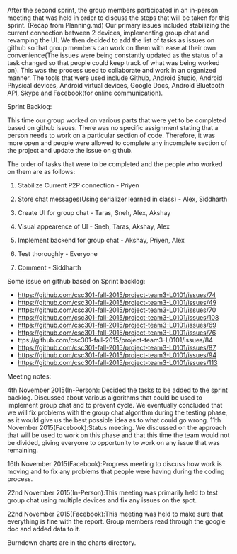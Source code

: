 After the second sprint, the group members participated in an in-person meeting that was held in order to discuss the steps that will be taken for this sprint. (Recap from Planning.md) Our primary issues included stabilizing the current connection between 2 devices, implementing group chat and revamping the UI. We then decided to add the list of tasks as issues on github so that group members can work on them with ease at their own convenience(The issues were being constantly updated as the status of a task changed so that people could keep track of what was being worked on). This was the process used to collaborate and work in an organized manner. The tools that were used include Github, Android Studio, Android Physical devices, Android virtual devices, Google Docs, Android Bluetooth API, Skype and Facebook(for online communication). 


Sprint Backlog:

This time our group worked on various parts that were yet to be completed based on github issues. There was no specific assignment stating that a person needs to work on a particular section of code. Therefore, it was more open and people were allowed to complete any incomplete section of the project and update the issue on github.

The order of tasks that were to be completed and the people who worked on them are as follows: 

1. Stabilize Current P2P connection - Priyen

2. Store chat messages(Using serializer learned in class) - Alex, Siddharth

3. Create UI for group chat - Taras, Sneh, Alex, Akshay

4. Visual appearence of UI - Sneh, Taras, Akshay, Alex

5. Implement backend for group chat - Akshay, Priyen, Alex

6. Test thoroughly - Everyone

7. Comment - Siddharth

Some issue on github based on Sprint backlog:

* https://github.com/csc301-fall-2015/project-team3-L0101/issues/74 
* https://github.com/csc301-fall-2015/project-team3-L0101/issues/49 
* https://github.com/csc301-fall-2015/project-team3-L0101/issues/70 
* https://github.com/csc301-fall-2015/project-team3-L0101/issues/108 
* https://github.com/csc301-fall-2015/project-team3-L0101/issues/69
* https://github.com/csc301-fall-2015/project-team3-L0101/issues/76 
* ttps://github.com/csc301-fall-2015/project-team3-L0101/issues/84 
* https://github.com/csc301-fall-2015/project-team3-L0101/issues/87 
* https://github.com/csc301-fall-2015/project-team3-L0101/issues/94 
* https://github.com/csc301-fall-2015/project-team3-L0101/issues/113 


Meeting notes:

4th November 2015(In-Person): Decided the tasks to be added to the sprint backlog. Discussed about various algorithms that could be used to implement group chat and to prevent cycle. We eventually concluded that we will fix problems with the group chat algorithm during the testing phase, as it would give us the best possible idea as to what could go wrong.
11th November 2015(Facebook):Status meeting. We discussed on the approach that will be used to work on this phase and that this time the team would not be divided, giving everyone to opportunity to work on any issue that was remaining.  

16th November 2015(Facebook):Progress meeting to discuss how work is moving and to fix any problems that people were having during the coding process.

22nd November 2015(In-Person):This meeting was primarily held to test group chat using multiple devices and fix any issues on the spot.

22nd November 2015(Facebook):This meeting was held to make sure that everything is fine with the report. Group members read through the google doc and added data to it.

Burndown charts are in the charts directory.
